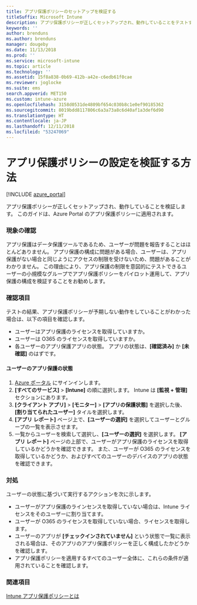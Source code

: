```yaml
---
title: アプリ保護ポリシーのセットアップを検証する
titleSuffix: Microsoft Intune
description: アプリ保護ポリシーが正しくセットアップされ、動作していることをテストする方法について説明します。
keywords: ''
author: brenduns
ms.author: brenduns
manager: dougeby
ms.date: 11/13/2018
ms.prod: ''
ms.service: microsoft-intune
ms.topic: article
ms.technology: ''
ms.assetid: 15f8a838-0b69-412b-a42e-c6edb61f0cae
ms.reviewer: joglocke
ms.suite: ems
search.appverid: MET150
ms.custom: intune-azure
ms.openlocfilehash: 3158d0531de4809bf654c030b8c1e0ef90185362
ms.sourcegitcommit: 8019bdd8117806c6a3a73a8c6d40af1a3def6d90
ms.translationtype: HT
ms.contentlocale: ja-JP
ms.lasthandoff: 12/11/2018
ms.locfileid: "53247069"
---
```

# <a name="how-to-validate-your-app-protection-policy-setup"></a>アプリ保護ポリシーの設定を検証する方法

[!INCLUDE [azure_portal](./includes/azure_portal.md)]

アプリ保護ポリシーが正しくセットアップされ、動作していることを検証します。 このガイドは、Azure Portal のアプリ保護ポリシーに適用されます。

### <a name="checking-for-symptoms"></a>現象の確認
アプリ保護はデータ保護ツールであるため、ユーザーが問題を報告することはほとんどありません。 アプリ保護の構成に問題がある場合、ユーザーは、アプリ保護がない場合と同じようにアクセスの制限を受けないため、問題があることがわかりません。 この理由により、アプリ保護の制限を意図的にテストできるユーザーの小規模なグループでアプリ保護ポリシーをパイロット運用して、アプリ保護の構成を検証することをお勧めします。


### <a name="what-to-check"></a>確認項目

テストの結果、アプリ保護ポリシーが予期しない動作をしていることがわかった場合は、以下の項目を確認します。

- ユーザーはアプリ保護のライセンスを取得していますか。
- ユーザーは O365 のライセンスを取得していますか。
- 各ユーザーのアプリ保護アプリの状態。 アプリの状態は、**[確認済み]** か **[未確認]** のはずです。

#### <a name="user-app-protection-status"></a>ユーザーのアプリ保護の状態
1. [Azure ポータル](https://portal.azure.com) にサインインします。
2. **[すべてのサービス]** > **[Intune]** の順に選択します。 Intune は **[監視 + 管理]** セクションにあります。
3. **[クライアント アプリ]** > **[モニター]** >  **[アプリの保護状態]** を選択した後、**[割り当てられたユーザー]** タイルを選択します。 
4. **[アプリ レポート]** ページ上で、**[ユーザーの選択]** を選択してユーザーとグループの一覧を表示させます。 
5. 一覧からユーザーを検索して選択し、**[ユーザーの選択]** を選択します。 **[アプリ レポート]** ページの上部で、ユーザーがアプリ保護のライセンスを取得しているかどうかを確認できます。 また、ユーザーが O365 のライセンスを取得しているかどうか、およびすべてのユーザーのデバイスのアプリの状態を確認できます。



### <a name="what-to-do"></a>対処
ユーザーの状態に基づいて実行するアクションを次に示します。

- ユーザーがアプリ保護のラインセンスを取得していない場合は、Intune ライセンスをそのユーザーに割り当てます。
- ユーザーが O365 のライセンスを取得していない場合、ライセンスを取得します。
- ユーザーのアプリが **[チェックインされていません]** という状態で一覧に表示される場合は、そのアプリのアプリ保護ポリシーを正しく構成したかどうかを確認します。
- アプリ保護ポリシーを適用するすべてのユーザー全体に、これらの条件が適用されていることを確認します。

### <a name="see-also"></a>関連項目

[Intune アプリ保護ポリシーとは](app-protection-policies.md)
